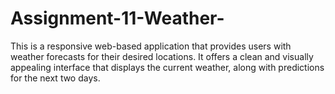 # Assignment-11-Weather-
This is a responsive web-based application that provides users with weather forecasts for their desired locations. It offers a clean and visually appealing interface that displays the current weather, along with predictions for the next two days. 

